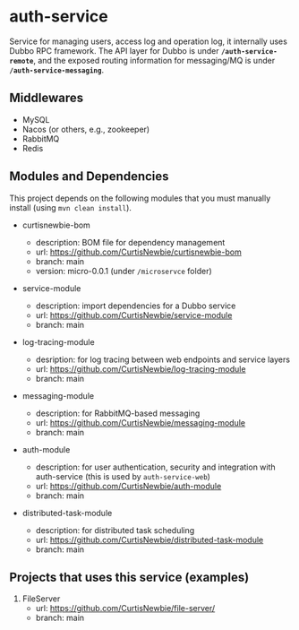 # auth-service

Service for managing users, access log and operation log, it internally uses Dubbo RPC framework. The API layer for Dubbo is under **`/auth-service-remote`**, and the exposed routing information for messaging/MQ is under **`/auth-service-messaging`**.

## Middlewares

- MySQL
- Nacos (or others, e.g., zookeeper)
- RabbitMQ
- Redis

## Modules and Dependencies

This project depends on the following modules that you must manually install (using `mvn clean install`).

- curtisnewbie-bom
    - description: BOM file for dependency management
    - url: https://github.com/CurtisNewbie/curtisnewbie-bom
    - branch: main
    - version: micro-0.0.1 (under `/microservce` folder)

- service-module
    - description: import dependencies for a Dubbo service
    - url: https://github.com/CurtisNewbie/service-module
    - branch: main

- log-tracing-module
    - desription: for log tracing between web endpoints and service layers
    - url: https://github.com/CurtisNewbie/log-tracing-module
    - branch: main

- messaging-module
    - description: for RabbitMQ-based messaging 
    - url: https://github.com/CurtisNewbie/messaging-module
    - branch: main

- auth-module
    - description: for user authentication, security and integration with auth-service (this is used by `auth-service-web`) 
    - url: https://github.com/CurtisNewbie/auth-module
    - branch: main 

- distributed-task-module
    - description: for distributed task scheduling
    - url: https://github.com/CurtisNewbie/distributed-task-module
    - branch: main

## Projects that uses this service (examples)

1. FileServer
    - url: https://github.com/CurtisNewbie/file-server/
    - branch: main 

